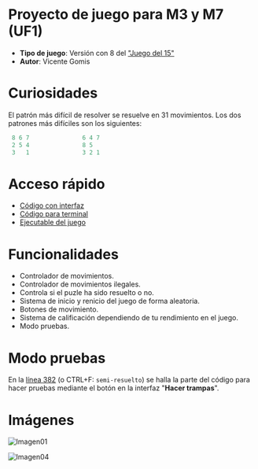 # Proyecto de juego para M3 y M7 (UF1)
- **Tipo de juego**: Versión con 8 del ["Juego del 15"](https://es.wikipedia.org/wiki/Juego_del_15)
- **Autor**: Vicente Gomis

# Curiosidades
El patrón más difícil de resolver se resuelve en 31 movimientos. Los dos patrones más difíciles son los siguientes:
```java
 8 6 7               6 4 7
 2 5 4               8 5  
 3   1               3 2 1
```



# Acceso rápido
- [Código con interfaz](https://github.com/M5Gomis/Juego01_M3-M7/blob/master/Puzle/src/Puzle.java)
- [Código para terminal](https://github.com/M5Gomis/Juego01_M3-M7/blob/master/Puzle.java)
- [Ejecutable del juego](https://github.com/M5Gomis/Juego01_M3-M7/blob/master/Puzle.jar)

# Funcionalidades
- Controlador de movimientos.
- Controlador de movimientos ilegales.
- Controla si el puzle ha sido resuelto o no.
- Sistema de inicio y renicio del juego de forma aleatoria.
- Botones de movimiento.
- Sistema de calificación dependiendo de tu rendimiento en el juego.
- Modo pruebas.


# Modo pruebas
En la [línea 382](https://github.com/M5Gomis/Juego01_M3-M7/blob/5d212d5f5631b9c42f9a1029c0a562f635c793b2/Puzle/src/Puzle.java#L382) (o CTRL+F: `semi-resuelto`) se halla la parte del código para hacer pruebas mediante el botón en la interfaz "**Hacer trampas**".

# Imágenes
![Imagen01](https://i.imgur.com/v128qNR.png)

![Imagen04](https://i.imgur.com/9NDT0Wq.pngg)

